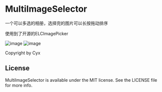 # MultiImageSelector
一个可以多选的相册，选择完的图片可以长按拖动排序

使用到了开源的ELCImagePicker

![image](https://github.com/chengyifly/MultiImageSelector/blob/master/screenshots1.gif)
![image](https://github.com/chengyifly/MultiImageSelector/blob/master/screenshots2.gif)


Copyright by Cyx

## License

MultiImageSelector is available under the MIT license. See the LICENSE file for more info.
